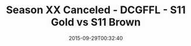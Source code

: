 ---
title: Season XX Canceled - DCGFFL - S11 Gold vs S11 Brown
teams-score:
- team: _teams/s11-gold.md
  score: 20
- team: _teams/s11-brown.md
  score: 18
mvp: Cameron Burrell (Gold), Mecha Santos (Brown)
game-ball: ''
season: 11
week: 3
date: '2015-09-29T00:32:40'
pageid: season-xi-week-3-937-vs-938
---